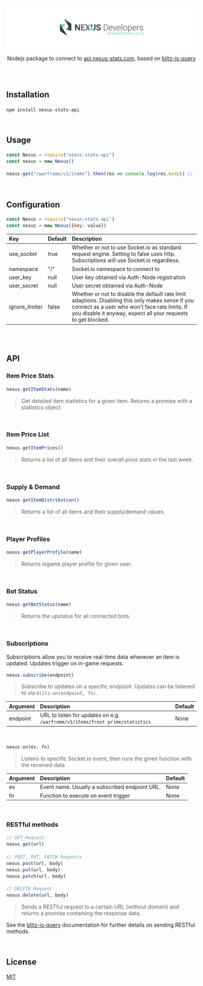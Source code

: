[![Nexus Stats API Package](/banner.png)](https://github.com/nexus-devs)

<p align="center">Nodejs package to connect to <a href="https://nexus-stats.com">api.nexus-stats.com</a>, based on <a href="https://github.com/nexus-devs/npm-blitz-query">blitz-js-query</a></p>

##

<br>

## Installation
`npm install nexus-stats-api`

<br>

## Usage
```js
const Nexus = require("nexus-stats-api")
const nexus = new Nexus()

nexus.get("/warframe/v1/items").then(res => console.log(res.body)) // list of all stored items
```

<br>

## Configuration
```javascript
const Nexus = require("nexus-stats-api")
const nexus = new Nexus({key: value})
```

| Key           | Default         | Description   |
|:------------- |:------------- |:------------- |
| use_socket | true | Whether or not to use Socket.io as standard request engine. Setting to false uses http. Subscriptions will use Socket.io regardless. |
| namespace | "/" | Socket.io namespace to connect to |
| user_key | null | User key obtained via Auth-Node registration |
| user_secret | null | User secret obtained via Auth-Node |
| ignore_limiter | false | Whether or not to disable the default rate limit adaptions. Disabling this only makes sense if you connect as a user who won't face rate limits. If you disable it anyway, expect all your requests to get blocked. |

<br>
<br>

## API
### Item Price Stats
```js
nexus.getItemStats(name)
```
>Get detailed item statistics for a given item. Returns a promise with a statistics object.

<br>

### Item Price List
```js
nexus.getItemPrices()
```
>Returns a list of all items and their overall price stats in the last week.

<br>

### Supply & Demand
```js
nexus.getItemDistribution()
```
>Returns a list of all items and their supply/demand values.

<br>

### Player Profiles
```js
nexus.getPlayerProfile(name)
```
>Returns ingame player profile for given user.

<br>

### Bot Status
```js
nexus.getBotStatus(name)
```
>Returns the upstatus for all connected bots.

<br>

### Subscriptions
Subscriptions allow you to receive real-time data whenever an item is updated. Updates trigger on in-game requests.

```js
nexus.subscribe(endpoint)
```
>Subscribe to updates on a specific endpoint. Updates can be listened to via `blitz.on(endpoint, fn)`.

| Argument | Description | Default |
|:------------- |:------------- |:------------- |
| endpoint | URL to listen for updates on e.g. `/warframe/v1/items/frost prime/statistics` | None |

<br>

```js
nexus.on(ev, fn)
```
>Listens to specific Socket.io event, then runs the given function with the received data

| Argument | Description | Default |
|:------------- |:------------- |:------------- |
| ev | Event name. Usually a subscribed endpoint URL. | None |
| fn | Function to execute on event trigger | None |

<br>

### RESTful methods
```js
// GET Request
nexus.get(url)

// POST, PUT, PATCH Requests
nexus.post(url, body)
nexus.put(url, body)
nexus.patch(url, body)

// DELETE Request
nexus.delete(url, body)
```
>Sends a RESTful request to a certain URL (without domain) and returns a promise containing the response data.

See the [blitz-js-query](https://github.com/nexus-devs/npm-blitz-query) documentation for further details on sending RESTful methods.

<br>

## License
[MIT](https://github.com/nexus-devs/npm-blitz-query/blob/master/LICENSE.md)
